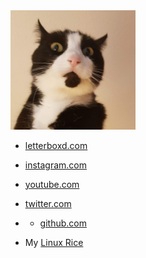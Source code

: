 <img src="/docs/assets/profile.png" width="200" />

+ [letterboxd.com](https://letterboxd.com/iCards/)
+ [instagram.com](https://www.instagram.com/ic4rds/)
+ [youtube.com](https://www.youtube.com/channel/UCzHwu4o784DAlQeRj6jdBAg)
+ [twitter.com](https://mobile.twitter.com/IcardsB)
+ + [github.com](https://github.com/iC4rds)

+ My [Linux Rice](https://ic4rds.github.io/Linux-Rice/)
